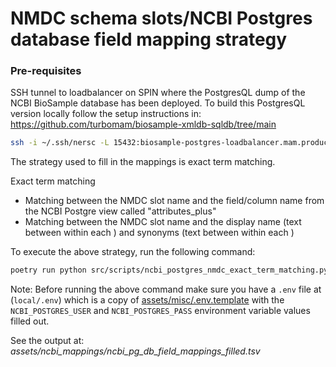 # NMDC schema slots/NCBI Postgres database field mapping strategy

### Pre-requisites

SSH tunnel to loadbalancer on SPIN where the PostgresQL dump of the NCBI BioSample database has been deployed. To build this PostgresQL version locally follow the setup instructions in: https://github.com/turbomam/biosample-xmldb-sqldb/tree/main

```bash
ssh -i ~/.ssh/nersc -L 15432:biosample-postgres-loadbalancer.mam.production.svc.spin.nersc.org:5432 <nersc-username>@dtn01.nersc.gov
```

The strategy used to fill in the mappings is exact term matching.

Exact term matching
* Matching between the NMDC slot name and the field/column name from the NCBI Postgre view called "attributes_plus"
* Matching between the NMDC slot name and the display name (text between <Name></Name> within each <Attribute></Attribute>) and synonyms (text between <Synonym></Synonym> within each <Attribute></Attribute>)

To execute the above strategy, run the following command:

```bash
poetry run python src/scripts/ncbi_postgres_nmdc_exact_term_matching.py
```

Note: Before running the above command make sure you have a `.env` file at (`local/.env`) which is 
a copy of [assets/misc/.env.template](../../assets/misc/.env.template) with the `NCBI_POSTGRES_USER` and 
`NCBI_POSTGRES_PASS` environment variable values filled out.

See the output at: *assets/ncbi_mappings/ncbi_pg_db_field_mappings_filled.tsv*